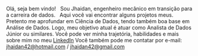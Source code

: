 Olá, seja bem vindo!
&nbsp;
Sou Jhaidan, engenheiro mecânico em transição para a carreira de dados.
&nbsp;
Aqui você vai encontrar alguns projetos meus.
&nbsp;
Pretento me aprofundar em Ciência de Dados, tendo também boa base em Análise de Dados.
Logo, meu objetivo atual é atuar como Analista de Dados Júnior ou similares.
Você pode ver minha trajetória, habilidades e mais sobre mim no meu [LinkedIn](https://www.linkedin.com/in/jhaidan42/)
Você também pode me contatar por e-mail: jhaidan42@hotmail.com / jhaidan42@gmail.com